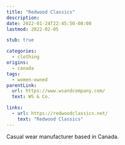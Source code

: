 ```yaml
---
title: "Redwood Classics"
description:
date: 2022-01-24T22:45:50-08:00
lastmod: 2022-02-05

stub: true

categories:
  - clothing
origins:
  - canada
tags:
  - women-owned
parentLink:
  url: https://www.wsandcompany.com/
  text: WS & Co.

links:
  - url: https://redwoodclassics.net/
    text: "Redwood Classics"
---
```


Casual wear manufacturer based in Canada.
